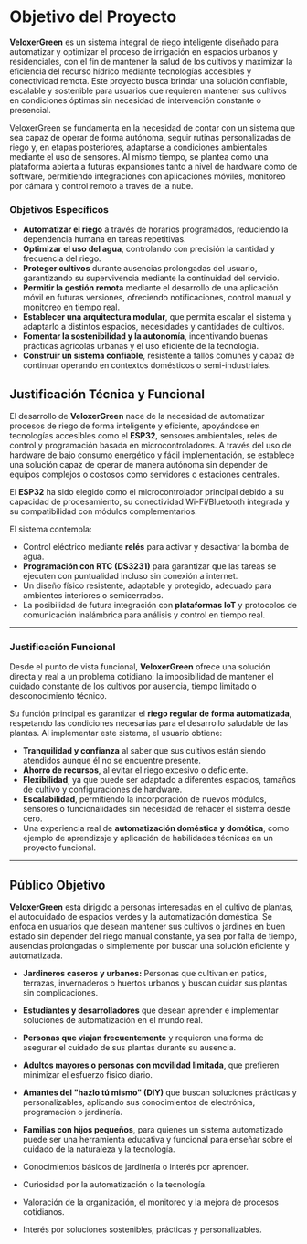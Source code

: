 # Objetivo del Proyecto

**VeloxerGreen** es un sistema integral de riego inteligente diseñado para automatizar y optimizar el proceso de irrigación en espacios urbanos y residenciales, con el fin de mantener la salud de los cultivos y maximizar la eficiencia del recurso hídrico mediante tecnologías accesibles y conectividad remota. Este proyecto busca brindar una solución confiable, escalable y sostenible para usuarios que requieren mantener sus cultivos en condiciones óptimas sin necesidad de intervención constante o presencial.

VeloxerGreen se fundamenta en la necesidad de contar con un sistema que sea capaz de operar de forma autónoma, seguir rutinas personalizadas de riego y, en etapas posteriores, adaptarse a condiciones ambientales mediante el uso de sensores. Al mismo tiempo, se plantea como una plataforma abierta a futuras expansiones tanto a nivel de hardware como de software, permitiendo integraciones con aplicaciones móviles, monitoreo por cámara y control remoto a través de la nube.

### Objetivos Específicos

- **Automatizar el riego** a través de horarios programados, reduciendo la dependencia humana en tareas repetitivas.
- **Optimizar el uso del agua**, controlando con precisión la cantidad y frecuencia del riego.
- **Proteger cultivos** durante ausencias prolongadas del usuario, garantizando su supervivencia mediante la continuidad del servicio.
- **Permitir la gestión remota** mediante el desarrollo de una aplicación móvil en futuras versiones, ofreciendo notificaciones, control manual y monitoreo en tiempo real.
- **Establecer una arquitectura modular**, que permita escalar el sistema y adaptarlo a distintos espacios, necesidades y cantidades de cultivos.
- **Fomentar la sostenibilidad y la autonomía**, incentivando buenas prácticas agrícolas urbanas y el uso eficiente de la tecnología.
- **Construir un sistema confiable**, resistente a fallos comunes y capaz de continuar operando en contextos domésticos o semi-industriales.

## Justificación Técnica y Funcional

El desarrollo de **VeloxerGreen** nace de la necesidad de automatizar procesos de riego de forma inteligente y eficiente, apoyándose en tecnologías accesibles como el **ESP32**, sensores ambientales, relés de control y programación basada en microcontroladores. A través del uso de hardware de bajo consumo energético y fácil implementación, se establece una solución capaz de operar de manera autónoma sin depender de equipos complejos o costosos como servidores o estaciones centrales.

El **ESP32** ha sido elegido como el microcontrolador principal debido a su capacidad de procesamiento, su conectividad Wi-Fi/Bluetooth integrada y su compatibilidad con módulos complementarios.

El sistema contempla:

- Control eléctrico mediante **relés** para activar y desactivar la bomba de agua.
- **Programación con RTC (DS3231)** para garantizar que las tareas se ejecuten con puntualidad incluso sin conexión a internet.
- Un diseño físico resistente, adaptable y protegido, adecuado para ambientes interiores o semicerrados.
- La posibilidad de futura integración con **plataformas IoT** y protocolos de comunicación inalámbrica para análisis y control en tiempo real.

---

### Justificación Funcional

Desde el punto de vista funcional, **VeloxerGreen** ofrece una solución directa y real a un problema cotidiano: la imposibilidad de mantener el cuidado constante de los cultivos por ausencia, tiempo limitado o desconocimiento técnico.

Su función principal es garantizar el **riego regular de forma automatizada**, respetando las condiciones necesarias para el desarrollo saludable de las plantas. Al implementar este sistema, el usuario obtiene:

- **Tranquilidad y confianza** al saber que sus cultivos están siendo atendidos aunque él no se encuentre presente.
- **Ahorro de recursos**, al evitar el riego excesivo o deficiente.
- **Flexibilidad**, ya que puede ser adaptado a diferentes espacios, tamaños de cultivo y configuraciones de hardware.
- **Escalabilidad**, permitiendo la incorporación de nuevos módulos, sensores o funcionalidades sin necesidad de rehacer el sistema desde cero.
- Una experiencia real de **automatización doméstica y domótica**, como ejemplo de aprendizaje y aplicación de habilidades técnicas en un proyecto funcional.

---

## Público Objetivo

**VeloxerGreen** está dirigido a personas interesadas en el cultivo de plantas, el autocuidado de espacios verdes y la automatización doméstica. Se enfoca en usuarios que desean mantener sus cultivos o jardines en buen estado sin depender del riego manual constante, ya sea por falta de tiempo, ausencias prolongadas o simplemente por buscar una solución eficiente y automatizada.

- **Jardineros caseros y urbanos:** Personas que cultivan en patios, terrazas, invernaderos o huertos urbanos y buscan cuidar sus plantas sin complicaciones.
- **Estudiantes y desarrolladores** que desean aprender e implementar soluciones de automatización en el mundo real.
- **Personas que viajan frecuentemente** y requieren una forma de asegurar el cuidado de sus plantas durante su ausencia.
- **Adultos mayores o personas con movilidad limitada**, que prefieren minimizar el esfuerzo físico diario.
- **Amantes del "hazlo tú mismo" (DIY)** que buscan soluciones prácticas y personalizables, aplicando sus conocimientos de electrónica, programación o jardinería.
- **Familias con hijos pequeños**, para quienes un sistema automatizado puede ser una herramienta educativa y funcional para enseñar sobre el cuidado de la naturaleza y la tecnología.

- Conocimientos básicos de jardinería o interés por aprender.
- Curiosidad por la automatización o la tecnología.
- Valoración de la organización, el monitoreo y la mejora de procesos cotidianos.
- Interés por soluciones sostenibles, prácticas y personalizables.
